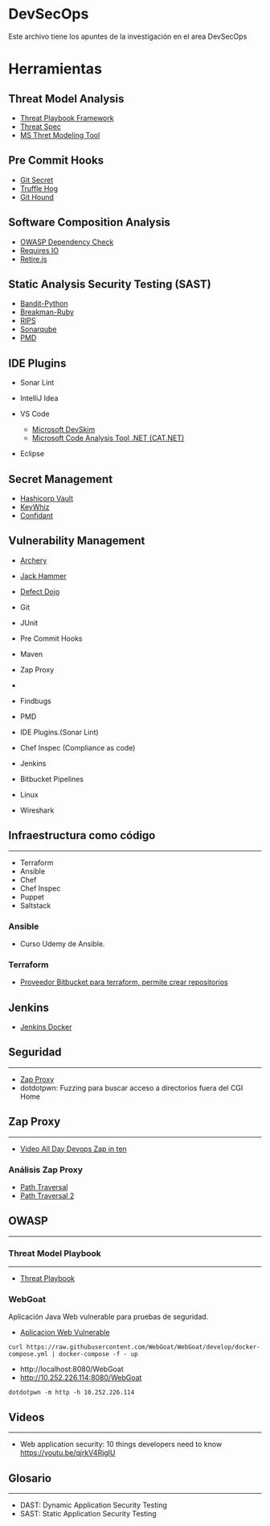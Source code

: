 # DevSecOps

Este archivo tiene los apuntes de la investigación en el area DevSecOps

# Herramientas

## Threat Model Analysis
* [Threat Playbook Framework](https://we45.gitbook.io/threatplaybook/)
* [Threat Spec](https://threatspec.org/)
* [MS Thret Modeling Tool](https://docs.microsoft.com/en-us/azure/security/develop/threat-modeling-tool)

## Pre Commit Hooks
* [Git Secret](https://git-secret.io/)
* [Truffle Hog](https://trufflesecurity.com/trufflehog)
* [Git Hound](https://github.com/ezekg/git-hound)

## Software Composition Analysis
* [OWASP Dependency Check](https://owasp.org/www-project-dependency-check/)
* [Requires IO](https://requires.io/)
* [Retire.js](https://retirejs.github.io/retire.js/)

## Static Analysis Security Testing (SAST)
* [Bandit-Python](https://pypi.org/project/bandit/)
* [Breakman-Ruby](https://brakemanscanner.org/)
* [RIPS](https://www.ripstech.com/)
* [Sonarqube](https://www.sonarqube.org/)
* [PMD](https://pmd.github.io/)

## IDE Plugins

* Sonar Lint
* IntelliJ Idea
* VS Code
    * [Microsoft DevSkim](https://marketplace.visualstudio.com/items?itemName=MS-CST-E.MicrosoftDevSkim)
    * [Microsoft Code Analysis Tool .NET (CAT.NET)](https://www.microsoft.com/en-us/download/details.aspx?id=19968)

* Eclipse

## Secret Management 
* [Hashicorp Vault](https://www.vaultproject.io/)
* [KeyWhiz](https://square.github.io/keywhiz/)
* [Confidant](https://lyft.github.io/confidant/)

## Vulnerability Management

* [Archery](https://www.archerysec.com/)
* [Jack Hammer](https://github.com/olacabs/jackhammer)
* [Defect Dojo](https://www.defectdojo.org/)

* Git
* JUnit
* Pre Commit Hooks
* Maven
* Zap Proxy
*
* Findbugs
* PMD
* IDE Plugins.(Sonar Lint)
* Chef Inspec (Compliance as code)
* Jenkins
* Bitbucket Pipelines
* Linux
* Wireshark

## Infraestructura como código
---------------------------

* Terraform
* Ansible
* Chef
* Chef Inspec
* Puppet
* Saltstack


### Ansible
 * Curso Udemy de Ansible.

### Terraform
* [Proveedor Bitbucket para terraform, permite crear repositorios](https://www.terraform.io/docs/providers/bitbucket/index.html)


## Jenkins

* [Jenkins Docker](https://github.com/jenkinsci/docker/blob/master/README.md)


## Seguridad
----

* [Zap Proxy](https://www.zaproxy.org/)
* dotdotpwn: Fuzzing para buscar acceso a directorios fuera del CGI Home

## Zap Proxy
---


* [Video All Day Devops Zap in ten ](https://www.alldaydevops.com/zap-in-ten)

### Análisis Zap Proxy



* [Path Traversal](http://projects.webappsec.org/Path-Traversal)
* [Path Traversal 2](http://cwe.mitre.org/data/definitions/22.html)


## OWASP
----



### Threat Model Playbook
----

* [Threat Playbook](https://we45.gitbook.io/threatplaybook/)


### WebGoat

Aplicación Java Web vulnerable para pruebas de seguridad. 

* [Aplicacion Web Vulnerable](https://github.com/WebGoat/WebGoat)


```
curl https://raw.githubusercontent.com/WebGoat/WebGoat/develop/docker-compose.yml | docker-compose -f - up
```

* http://localhost:8080/WebGoat
* http://10.252.226.114:8080/WebGoat


```
dotdotpwn -m http -h 10.252.226.114
```

## Videos
---

* Web application security: 10 things developers need to know   
https://youtu.be/qjrkV4RjgIU



## Glosario
---
* DAST: Dynamic Application Security Testing
* SAST: Static Application Security Testing

